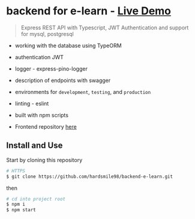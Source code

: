 # backend for e-learn - [Live Demo](https://e-learn-english.netlify.app/)

> Express REST API  with Typescript, JWT Authentication and support for mysql, postgresql

- working with the database using TypeORM
- authentication JWT
- logger - express-pino-logger
- description of endpoints with swagger
- environments for `development`, `testing`, and `production`
- linting - eslint
- built with npm scripts

- Frontend repository [here](https://github.com/hardsmile98/frontend-e-learn)

## Install and Use

Start by cloning this repository

```sh
# HTTPS
$ git clone https://github.com/hardsmile98/backend-e-learn.git
```

then

```sh
# cd into project root
$ npm i
$ npm start
```
